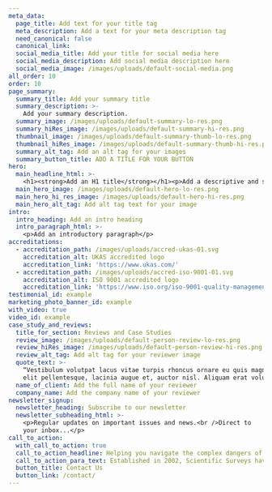 ```yaml
---
meta_data:
  page_title: Add text for your title tag
  meta_description: Add a text for your meta description tag
  need_canonical: false
  canonical_link:
  social_media_title: Add your title for social media here
  social_media_description: Add social media description here
  social_media_image: /images/uploads/default-social-media.png
all_order: 10
order: 10
page_summary:
  summary_title: Add your summary title
  summary_description: >-
    Add your summary description.
  summary_image: /images/uploads/default-summary-lo-res.png
  summary_hiRes_image: /images/uploads/default-summary-hi-res.png
  thumbnail_image: /images/uploads/default-summary-thumb-lo-res.png
  thumbnail_hiRes_image: /images/uploads/default-summary-thumb-hi-res.png
  summary_alt_tag: Add an alt tag for your images
  summary_button_title: ADD A TITLE FOR YOUR BUTTON
hero:
  main_headline_html: >-
    <h1><strong>Add an H1 title</strong></h1><p>Add a descriptive and short paragraph, with some bullet points</p><ul><li>bullet point 1</li><li>bullet point 2</li><li>bullet point 3</li></ul>
  main_hero_image: /images/uploads/default-hero-lo-res.png
  main_hero_hi_res_image: /images/uploads/default-hero-hi-res.png
  main_hero_alt_tag: Add alt tag text for your image
intro:
  intro_heading: Add an intro heading
  intro_paragraph_html: >-
    <p>Add an introductory paragraph</p>
accreditations:
  - accreditation_path: /images/uploads/accred-ukas-01.svg
    accreditation_alt: UKAS accredited logo
    accreditation_link: 'https://www.ukas.com/'
  - accreditation_path: /images/uploads/accred-iso-9001-01.svg
    accreditation_alt: ISO 9001 accredited logo
    accreditation_link: 'https://www.iso.org/iso-9001-quality-management.html'
testimonial_id: example
marketing_photo_banner_id: example
with_video: true
video_id: example
case_study_and_reviews:
  title_for_section: Reviews and Case Studies
  review_image: /images/uploads/default-person-review-lo-res.png
  review_hiRes_image: /images/uploads/default-person-review-hi-res.png
  review_alt_tag: Add alt tag for your reviewer image
  quote_text: >-
    “Vestibulum volutpat lacus vitae turpis rhoncus ornare eu quis magna. In at
    elit pellentesque, lacinia augue et, auctor nisl. Aliquam erat volutpat. ”
  name_of_client: Add the full name of your reviewer
  company_name: Add the company name of your reviewer
newsletter_signup:
  newsletter_heading: Subscribe to our newsletter
  newsletter_subheading_html: >-
    <p>Regular updates on important issues and news.<br />Direct to
    your inbox...</p>
call_to_action:
  with_call_to_action: true
  call_to_action_headline: Helping you navigate the complex dangers of...
  call_to_action_para_text: Established in 2002, Scientific Surveys have completed more than 2,500 surveys across the South West
  button_title: Contact Us
  button_link: /contact/
---
```

